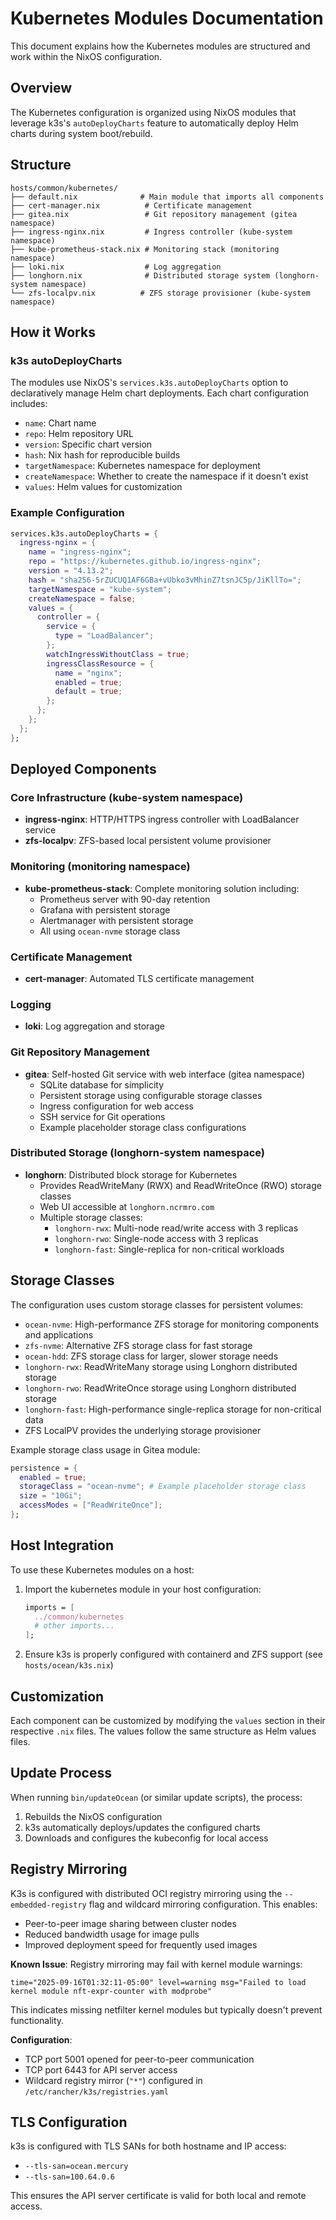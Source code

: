 # Kubernetes Modules Documentation

This document explains how the Kubernetes modules are structured and work within the NixOS configuration.

## Overview

The Kubernetes configuration is organized using NixOS modules that leverage k3s's `autoDeployCharts` feature to automatically deploy Helm charts during system boot/rebuild.

## Structure

```
hosts/common/kubernetes/
├── default.nix              # Main module that imports all components
├── cert-manager.nix          # Certificate management
├── gitea.nix                 # Git repository management (gitea namespace)
├── ingress-nginx.nix         # Ingress controller (kube-system namespace)
├── kube-prometheus-stack.nix # Monitoring stack (monitoring namespace)
├── loki.nix                  # Log aggregation
├── longhorn.nix              # Distributed storage system (longhorn-system namespace)
└── zfs-localpv.nix          # ZFS storage provisioner (kube-system namespace)
```

## How it Works

### k3s autoDeployCharts

The modules use NixOS's `services.k3s.autoDeployCharts` option to declaratively manage Helm chart deployments. Each chart configuration includes:

- `name`: Chart name
- `repo`: Helm repository URL
- `version`: Specific chart version
- `hash`: Nix hash for reproducible builds
- `targetNamespace`: Kubernetes namespace for deployment
- `createNamespace`: Whether to create the namespace if it doesn't exist
- `values`: Helm values for customization

### Example Configuration

```nix
services.k3s.autoDeployCharts = {
  ingress-nginx = {
    name = "ingress-nginx";
    repo = "https://kubernetes.github.io/ingress-nginx";
    version = "4.13.2";
    hash = "sha256-5rZUCUQ1AF6GBa+vUbko3vMhinZ7tsnJC5p/JiKllTo=";
    targetNamespace = "kube-system";
    createNamespace = false;
    values = {
      controller = {
        service = {
          type = "LoadBalancer";
        };
        watchIngressWithoutClass = true;
        ingressClassResource = {
          name = "nginx";
          enabled = true;
          default = true;
        };
      };
    };
  };
};
```

## Deployed Components

### Core Infrastructure (kube-system namespace)
- **ingress-nginx**: HTTP/HTTPS ingress controller with LoadBalancer service
- **zfs-localpv**: ZFS-based local persistent volume provisioner

### Monitoring (monitoring namespace)
- **kube-prometheus-stack**: Complete monitoring solution including:
  - Prometheus server with 90-day retention
  - Grafana with persistent storage
  - Alertmanager with persistent storage
  - All using `ocean-nvme` storage class

### Certificate Management
- **cert-manager**: Automated TLS certificate management

### Logging
- **loki**: Log aggregation and storage

### Git Repository Management
- **gitea**: Self-hosted Git service with web interface (gitea namespace)
  - SQLite database for simplicity
  - Persistent storage using configurable storage classes
  - Ingress configuration for web access
  - SSH service for Git operations
  - Example placeholder storage class configurations

### Distributed Storage (longhorn-system namespace)
- **longhorn**: Distributed block storage for Kubernetes
  - Provides ReadWriteMany (RWX) and ReadWriteOnce (RWO) storage classes
  - Web UI accessible at `longhorn.ncrmro.com`
  - Multiple storage classes:
    - `longhorn-rwx`: Multi-node read/write access with 3 replicas
    - `longhorn-rwo`: Single-node access with 3 replicas
    - `longhorn-fast`: Single-replica for non-critical workloads

## Storage Classes

The configuration uses custom storage classes for persistent volumes:
- `ocean-nvme`: High-performance ZFS storage for monitoring components and applications
- `zfs-nvme`: Alternative ZFS storage class for fast storage
- `ocean-hdd`: ZFS storage class for larger, slower storage needs
- `longhorn-rwx`: ReadWriteMany storage using Longhorn distributed storage
- `longhorn-rwo`: ReadWriteOnce storage using Longhorn distributed storage  
- `longhorn-fast`: High-performance single-replica storage for non-critical data
- ZFS LocalPV provides the underlying storage provisioner

Example storage class usage in Gitea module:
```nix
persistence = {
  enabled = true;
  storageClass = "ocean-nvme"; # Example placeholder storage class
  size = "10Gi";
  accessModes = ["ReadWriteOnce"];
};
```

## Host Integration

To use these Kubernetes modules on a host:

1. Import the kubernetes module in your host configuration:
   ```nix
   imports = [
     ../common/kubernetes
     # other imports...
   ];
   ```

2. Ensure k3s is properly configured with containerd and ZFS support (see `hosts/ocean/k3s.nix`)

## Customization

Each component can be customized by modifying the `values` section in their respective `.nix` files. The values follow the same structure as Helm values files.

## Update Process

When running `bin/updateOcean` (or similar update scripts), the process:

1. Rebuilds the NixOS configuration
2. k3s automatically deploys/updates the configured charts
3. Downloads and configures the kubeconfig for local access

## Registry Mirroring

K3s is configured with distributed OCI registry mirroring using the `--embedded-registry` flag and wildcard mirroring configuration. This enables:

- Peer-to-peer image sharing between cluster nodes
- Reduced bandwidth usage for image pulls
- Improved deployment speed for frequently used images

**Known Issue**: Registry mirroring may fail with kernel module warnings:
```
time="2025-09-16T01:32:11-05:00" level=warning msg="Failed to load kernel module nft-expr-counter with modprobe"
```
This indicates missing netfilter kernel modules but typically doesn't prevent functionality.

**Configuration**: 
- TCP port 5001 opened for peer-to-peer communication
- TCP port 6443 for API server access
- Wildcard registry mirror (`"*"`) configured in `/etc/rancher/k3s/registries.yaml`

## TLS Configuration

k3s is configured with TLS SANs for both hostname and IP access:
- `--tls-san=ocean.mercury`
- `--tls-san=100.64.0.6`

This ensures the API server certificate is valid for both local and remote access.